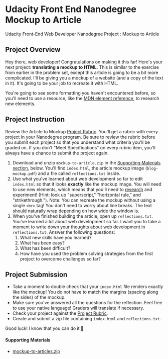 # Udacity Front End Nanodegree Mockup to Article
Udacity Front-End Web Developer Nanodegree Project : Mockup to Article

## Project Overview

Hey there, web developer! Congratulations on making it this far! Here's your next project: **translating a mockup to HTML**. This is similar to the exercise from earlier in the problem set, except this article is going to be a bit more complicated. I'll be giving you a mockup of a website (and a copy of the text in it). It's going to be your job to recreate it with HTML.

You're going to see some formatting you haven't encountered before, so you'll need to use a resource, like the [MDN element reference](https://developer.mozilla.org/en-US/docs/Web/HTML/Element), to research new elements.

## Project Instruction
Review the Article to Mockup [Project Rubric](https://review.udacity.com/#!/projects/7359899771/rubric). You'll get a rubric with every project in your Nanodegree program. Be sure to review the rubric before you submit each project so that you understand what criteria you'll be graded on. If you don't "Meet Specifications" on every rubric item, you'll always have a chance to submit the project again.

1. Download and unzip `mockup-to-article.zip` in the [Supporting Materials section](https://classroom.udacity.com/nanodegrees/nd001/parts/d4012321-b4fa-4628-9121-2baf37385560/modules/a605c5ff-eaf7-4882-9c6f-9e65a33c8b59/lessons/7359899771239847/concepts/73213619480923#supporting-materials), below. You'll find `index.html`, the article mockup image (`blog-mockup.pdf`) and a file called `reflections.txt` inside.
2. Use what you've learned about web development so far to edit `index.html` so that it looks **exactly** like the mockup image. You will need to use new elements, which means that you'll need to [research](https://developer.mozilla.org/en-US/docs/Web/HTML/Element) and experiment! (Hint: look up "superscript," "horizontal rule," and "strikethrough."). Note: You can recreate the mockup without using a single `<br>` tag! You don't need to worry about line breaks. The text should naturally wrap depending on how wide the window is.
3. When you've finished building the article, open up `reflections.txt`. You've learned a lot about web development so far. I want you to take a moment to write down your thoughts about web development in `reflections.txt`. Answer the following questions:
    1. What new skills have you learned?
    2. What has been easy?
    3. What has been difficult?
    4. How have you used the problem solving strategies from the first project to overcome challenges so far?

## Project Submission
* Take a moment to double check that your `index.html` file renders exactly like the mockup! You do not have to match the margins (spacing along the sides) of the mockup.
* Make sure you've answered all the questions for the reflection. Feel free to use your native language! Graders will translate if necessary.
* Check your project against the [Project Rubric](https://review.udacity.com/#!/projects/7359899771/rubric).
* Create and submit a zip file containing `index.html` and `reflections.txt`.

Good luck! I know that you can do it 🚀

#### Supporting Materials
* [mockup-to-articles.zip](https://d17h27t6h515a5.cloudfront.net/topher/2016/December/58501f5b_mockup-to-article/mockup-to-article.zip)
